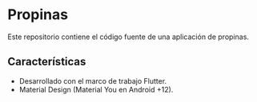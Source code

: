 # Propinas

Este repositorio contiene el código fuente de una aplicación de propinas.

## Características

- Desarrollado con el marco de trabajo Flutter.
- Material Design (Material You en Android +12).
